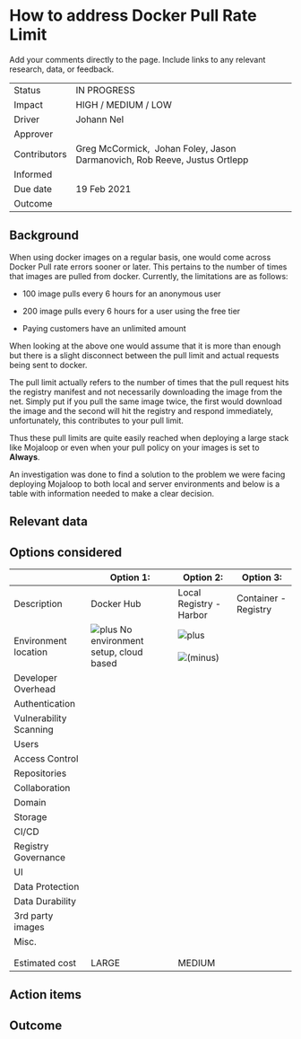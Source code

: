 <!-- SPDX-License-Identifier: Apache-2.0 -->

# How to address Docker Pull Rate Limit

Add your comments directly to the page. Include links to any relevant research, data, or feedback.

|     |     |
| --- | --- |
| Status | IN PROGRESS |
| Impact | HIGH / MEDIUM / LOW |
| Driver | Johann Nel |
| Approver |     |
| Contributors | Greg McCormick,  Johan Foley, Jason Darmanovich, Rob Reeve, Justus Ortlepp  |
| Informed |     |
| Due date | 19 Feb 2021 |
| Outcome |     |

## Background

When using docker images on a regular basis, one would come across Docker Pull rate errors sooner or later. This pertains to the number of times that images are pulled from docker. Currently, the limitations are as follows:

- 100 image pulls every 6 hours for an anonymous user

- 200 image pulls every 6 hours for a user using the free tier

- Paying customers have an unlimited amount

When looking at the above one would assume that it is more than enough but there is a slight disconnect between the pull limit and actual requests being sent to docker.

The pull limit actually refers to the number of times that the pull request hits the registry manifest and not necessarily downloading the image from the net. Simply put if you pull the same image twice, the first would download the image and the second will hit the registry and respond immediately, unfortunately, this contributes to your pull limit.

Thus these pull limits are quite easily reached when deploying a large stack like Mojaloop or even when your pull policy on your images is set to **Always**.

An investigation was done to find a solution to the problem we were facing deploying Mojaloop to both local and server environments and below is a table with information needed to make a clear decision.

## Relevant data

## Options considered

|     | Option 1: | Option 2: | Option 3: |
| --- | --- | --- | --- |
| Description | Docker Hub | Local Registry - Harbor | Container - Registry |
| Environment location | ![plus](../../images/plus_32.png) No environment setup, cloud based | ![plus](../../images/plus_32.png)<br><br>![(minus)](../../images/minus_32.png) |     |
| Developer Overhead |     |     |     |
| Authentication |     |     |     |
| Vulnerability Scanning |     |     |     |
| Users |     |     |     |
| Access Control |     |     |     |
| Repositories |     |     |     |
| Collaboration |     |     |     |
| Domain |     |     |     |
| Storage |     |     |     |
| CI/CD |     |     |     |
| Registry Governance |     |     |     |
| UI  |     |     |     |
| Data Protection |     |     |     |
| Data Durability |     |     |     |
| 3rd party images |     |     |     |
| Misc. |     |     |     |
|     |     |     |     |
|     |     |     |     |
| Estimated cost | LARGE | MEDIUM |     |

## Action items

## Outcome
